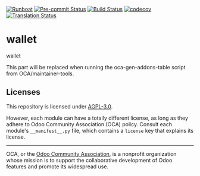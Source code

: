 
[![Runboat](https://img.shields.io/badge/runboat-Try%20me-875A7B.png)](https://runboat.odoo-community.org/builds?repo=OCA/wallet&target_branch=18.0)
[![Pre-commit Status](https://github.com/OCA/wallet/actions/workflows/pre-commit.yml/badge.svg?branch=18.0)](https://github.com/OCA/wallet/actions/workflows/pre-commit.yml?query=branch%3A18.0)
[![Build Status](https://github.com/OCA/wallet/actions/workflows/test.yml/badge.svg?branch=18.0)](https://github.com/OCA/wallet/actions/workflows/test.yml?query=branch%3A18.0)
[![codecov](https://codecov.io/gh/OCA/wallet/branch/18.0/graph/badge.svg)](https://codecov.io/gh/OCA/wallet)
[![Translation Status](https://translation.odoo-community.org/widgets/wallet-18-0/-/svg-badge.svg)](https://translation.odoo-community.org/engage/wallet-18-0/?utm_source=widget)

<!-- /!\ do not modify above this line -->

# wallet

wallet

<!-- /!\ do not modify below this line -->

<!-- prettier-ignore-start -->

[//]: # (addons)

This part will be replaced when running the oca-gen-addons-table script from OCA/maintainer-tools.

[//]: # (end addons)

<!-- prettier-ignore-end -->

## Licenses

This repository is licensed under [AGPL-3.0](LICENSE).

However, each module can have a totally different license, as long as they adhere to Odoo Community Association (OCA)
policy. Consult each module's `__manifest__.py` file, which contains a `license` key
that explains its license.

----
OCA, or the [Odoo Community Association](http://odoo-community.org/), is a nonprofit
organization whose mission is to support the collaborative development of Odoo features
and promote its widespread use.

